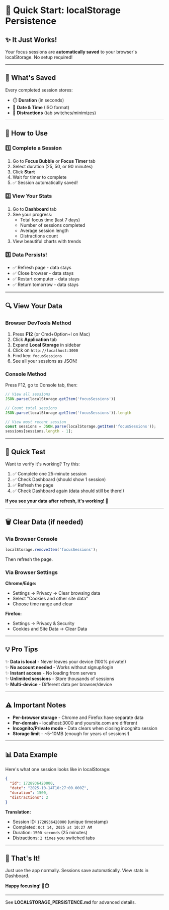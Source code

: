 # 🎯 Quick Start: localStorage Persistence

## ✨ It Just Works!

Your focus sessions are **automatically saved** to your browser's localStorage. No setup required!

---

## 📝 What's Saved

Every completed session stores:

- ⏱️ **Duration** (in seconds)
- 📅 **Date & Time** (ISO format)
- 👀 **Distractions** (tab switches/minimizes)

---

## 🚀 How to Use

### 1️⃣ Complete a Session

1. Go to **Focus Bubble** or **Focus Timer** tab
2. Select duration (25, 50, or 90 minutes)
3. Click **Start**
4. Wait for timer to complete
5. ✅ Session automatically saved!

### 2️⃣ View Your Stats

1. Go to **Dashboard** tab
2. See your progress:
   - Total focus time (last 7 days)
   - Number of sessions completed
   - Average session length
   - Distractions count
3. View beautiful charts with trends

### 3️⃣ Data Persists!

- ✅ Refresh page - data stays
- ✅ Close browser - data stays
- ✅ Restart computer - data stays
- ✅ Return tomorrow - data stays

---

## 🔍 View Your Data

### Browser DevTools Method

1. Press **F12** (or Cmd+Option+I on Mac)
2. Click **Application** tab
3. Expand **Local Storage** in sidebar
4. Click on `http://localhost:3000`
5. Find key: `focusSessions`
6. See all your sessions as JSON!

### Console Method

Press F12, go to Console tab, then:

```javascript
// View all sessions
JSON.parse(localStorage.getItem('focusSessions'))

// Count total sessions
JSON.parse(localStorage.getItem('focusSessions')).length

// View most recent session
const sessions = JSON.parse(localStorage.getItem('focusSessions'));
sessions[sessions.length - 1];
```

---

## 🧪 Quick Test

Want to verify it's working? Try this:

1. ✅ Complete one 25-minute session
2. ✅ Check Dashboard (should show 1 session)
3. ✅ Refresh the page
4. ✅ Check Dashboard again (data should still be there!)

**If you see your data after refresh, it's working! 🎉**

---

## 🗑️ Clear Data (if needed)

### Via Browser Console

```javascript
localStorage.removeItem('focusSessions');
```

Then refresh the page.

### Via Browser Settings

**Chrome/Edge:**
- Settings → Privacy → Clear browsing data
- Select "Cookies and other site data"
- Choose time range and clear

**Firefox:**
- Settings → Privacy & Security
- Cookies and Site Data → Clear Data

---

## 💡 Pro Tips

✨ **Data is local** - Never leaves your device (100% private!)  
✨ **No account needed** - Works without signup/login  
✨ **Instant access** - No loading from servers  
✨ **Unlimited sessions** - Store thousands of sessions  
✨ **Multi-device** - Different data per browser/device  

---

## ⚠️ Important Notes

- **Per-browser storage** - Chrome and Firefox have separate data
- **Per-domain** - localhost:3000 and yoursite.com are different
- **Incognito/Private mode** - Data clears when closing incognito session
- **Storage limit** - ~5-10MB (enough for years of sessions!)

---

## 📊 Data Example

Here's what one session looks like in localStorage:

```json
{
  "id": 1728936420000,
  "date": "2025-10-14T10:27:00.000Z",
  "duration": 1500,
  "distractions": 2
}
```

**Translation:**
- Session ID: `1728936420000` (unique timestamp)
- Completed: `Oct 14, 2025 at 10:27 AM`
- Duration: `1500 seconds` (25 minutes)
- Distractions: `2 times` you switched tabs

---

## 🎯 That's It!

Just use the app normally. Sessions save automatically. View stats in Dashboard.

**Happy focusing! 🫧⏱️**

---

See **LOCALSTORAGE_PERSISTENCE.md** for advanced details.
